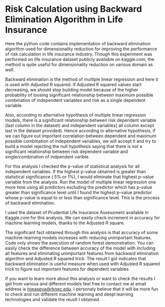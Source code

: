 # Risk Calculation using Backward Elimination Algorithm in Life Insurance
Here the python code contains implementation of backward elimination algorithm used for dimensionality reduction for improving the performance of risk calculation in life insurance industry. Though this experiment was performed on life insurance dataset publicly available on kaggle.com, the method is quite useful for dimensionality reduction on various domain as well.

  Backward elimination is the method of multiple linear regression and here it is used with Adjusted R squared. If Adjusted R squared values start decreasing, we should stop building model because of the higher probability of loosing significant relationship between maximum possible combination of independent variables and risk as a single dependent variable. 
  
  Also, according to alternative hypothesis of multiple linear regression models, there is a significant relationship between risk dependent variable (last column in the dataset) and independent variables( all column except last in the dataset provided). Hence according to alternative hypothesis, if we can figure out important correlation between dependent and maximum possible combination of independent variables, we will accept it and try to build a model rejecting the null hypothesis saying that there is not a significant relationship between risk dependent variable and single/combination of indpendent varible. 
  
  For this analysis I checked the p-value of statistical analysis for all independent variables. If the highest p-value obtained is greater than statistical significance ( 5% or 1%), I would eliminate that highest p-value variable from the analysis. Run the model of multiple linear regression one more time using all predictors excluding the predictor which has p-value greater than significance level until I found the highest p-value predictor whose p-value is equal to or less than significance level. This is the process of backward elimination. 
  
  I used the dataset of Prudential Life Insurance Assessment available in Kaggle.com for this analysis. We can easily check increment in accuracy for machine learning models, thanks to the Adjusted R square. 
  
  The significant fact obtained through this analysis is that accuracy of some machine-learning models increases with reducing unimportant features. Code only shows the execution of random forest demonstration. You can easily check the difference between accuracy of the model with including all features and eliminating unimportant features from backward elimination algorithm and Adjusted R squared trick.
  The result I got indicates that backward elimination is useful measure when used with Adjusted R squared trick to figure out important features for dependent variables. 
  
  If you want to learn more about this analysis or want to check the results I get from various and different models feel free to contact me at email address is hiwaseva@rknec.edu. I personaly believe that it will be more fun to check and run different machine learning and deepl learning technologies and validate the reuslt I obtained.
